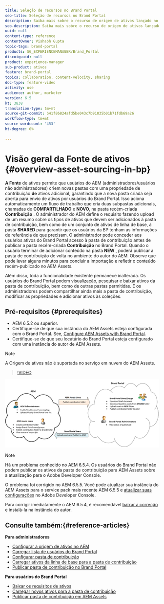 ```yaml
---
title: Seleção de recursos no Brand Portal
seo-title: Seleção de recursos no Brand Portal
description: Saiba mais sobre o recurso de origem de ativos lançado no Portal de marcas de ativos do Adobe Experience Manager.
seo-description: Saiba mais sobre o recurso de origem de ativos lançado no Portal de marcas de ativos do Adobe Experience Manager.
uuid: null
content-type: reference
contentOwner: Vishabh Gupta
topic-tags: brand-portal
products: SG_EXPERIENCEMANAGER/Brand_Portal
discoiquuid: null
product: experience-manager
sub-product: ativos
feature: brand-portal
topics: collaboration, content-velocity, sharing
doc-type: feature-video
activity: use
audience: author, marketer
version: 6.5
kt: 3838
translation-type: tm+mt
source-git-commit: b41f86824afd5be043c7b91035b01b71fdb69a26
workflow-type: tm+mt
source-wordcount: '453'
ht-degree: 0%

---
```



# Visão geral da Fonte de ativos {#overview-asset-sourcing-in-bp}

**A Fonte** de ativos permite que usuários do AEM (administradores/usuários não administradores) criem novas pastas com uma propriedade de contribuição **de** ativos adicional, garantindo que a nova pasta criada seja aberta para envio de ativos por usuários do Brand Portal. Isso aciona automaticamente um fluxo de trabalho que cria duas subpastas adicionais, chamadas de **COMPARTILHADO** e **NOVO**, na pasta recém-criada **Contribuição** . O administrador do AEM define o requisito fazendo upload de um resumo sobre os tipos de ativos que devem ser adicionados à pasta de contribuição, bem como de um conjunto de ativos de linha de base, à pasta **SHARED** para garantir que os usuários da BP tenham as informações de referência de que precisam. O administrador pode conceder aos usuários ativos do Brand Portal acesso à pasta de contribuição antes de publicar a pasta recém-criada **Contribuição** no Brand Portal. Quando o usuário terminar de adicionar conteúdo na pasta **NEW** , poderá publicar a pasta de contribuição de volta no ambiente do autor do AEM. Observe que pode levar alguns minutos para concluir a importação e refletir o conteúdo recém-publicado no AEM Assets.

Além disso, toda a funcionalidade existente permanece inalterada. Os usuários do Brand Portal podem visualização, pesquisar e baixar ativos da pasta de contribuição, bem como de outras pastas permitidas. E os administradores podem compartilhar ainda mais a pasta de contribuição, modificar as propriedades e adicionar ativos às coleções.

## Pré-requisitos {#prerequisites}

* AEM 6.5.2 ou superior.
* Certifique-se de que sua instância do AEM Assets esteja configurada com o Brand Portal. See, [Configure AEM Assets with Brand Portal](../using/configure-aem-assets-with-brand-portal.md).
* Certifique-se de que seu locatário do Brand Portal esteja configurado com uma instância do autor de AEM Assets.

>[!NOTE]
>
>A Origem de ativos não é suportada no serviço em nuvem do AEM Assets.

>[!VIDEO](https://video.tv.adobe.com/v/29365/?quality=12)

![Seleção de recursos do Portal de marcas](assets/asset-sourcing.png)


>[!NOTE]
>
>Há um problema conhecido no AEM 6.5.4. Os usuários do Brand Portal não podem publicar os ativos da pasta de contribuição para AEM Assets sobre a atualização para o Adobe Developer Console.
>
>O problema foi corrigido no AEM 6.5.5. Você pode atualizar sua instância do AEM Assets para o service pack mais recente AEM 6.5.5 e [atualizar suas configurações](https://docs.adobe.com/content/help/en/experience-manager-65/assets/brandportal/configure-aem-assets-with-brand-portal.html#upgrade-integration-65) no Adobe Developer Console.
>
>Para corrigir imediatamente o AEM 6.5.4, é recomendável [baixar a correção](https://www.adobeaemcloud.com/content/marketplace/marketplaceProxy.html?packagePath=/content/companies/public/adobe/packages/cq650/hotfix/cq-6.5.0-hotfix-33041) e instalá-la na instância do autor.

## Consulte também:{#reference-articles}

**Para administradores**

* [Configurar a origem de ativos no AEM](brand-portal-configure-asset-sourcing.md)
* [Carregar lista de usuários do Brand Portal](brand-portal-configure-asset-sourcing.md)
* [Configurar pasta de contribuição](brand-portal-contribution-folder.md)
* [Carregar ativos da linha de base para a pasta de contribuição](brand-portal-upload-baseline-assets.md)
* [Publicar pasta de contribuição no Brand Portal](brand-portal-publish-contribution-folder-to-brand-portal.md)

**Para usuários do Brand Portal**

* [Baixar os requisitos de ativos](brand-portal-download-asset-requirements.md)
* [Carregar novos ativos para a pasta de contribuição](brand-portal-upload-assets-to-contribution-folder.md)
* [Publicar pasta de contribuição em AEM Assets](brand-portal-publish-contribution-folder-to-aem-assets.md)
